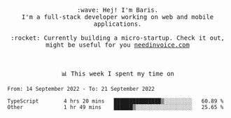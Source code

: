 <p align="center">
  <br><br>
  <samp>
    :wave: Hej! I'm Baris.
    <br>I'm a full-stack developer working on web and mobile applications.
       <br><br>:rocket: Currently building a micro-startup. Check it out, might be useful for you <a href="https://needinvoice.com/" target="_blank">needinvoice.com</a>

  </samp>
 <br><br><br>
</p>
<p align=center><samp>📊  This week I spent my time on</samp></p>


<!--START_SECTION:waka-->

```text
From: 14 September 2022 - To: 21 September 2022

TypeScript        4 hrs 20 mins   ███████████████▒░░░░░░░░░   60.89 %
Other             1 hr 49 mins    ██████▒░░░░░░░░░░░░░░░░░░   25.65 %
```

<!--END_SECTION:waka-->


